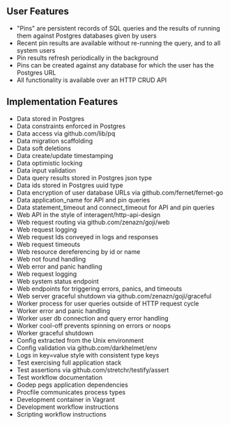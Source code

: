 ## User Features

* "Pins" are persistent records of SQL queries and the results
  of running them against Postgres databases given by users
* Recent pin results are available without re-running the query, and
  to all system users
* Pin results refresh periodically in the background
* Pins can be created against any database for which the user has
  the Postgres URL
* All functionality is available over an HTTP CRUD API

## Implementation Features

* Data stored in Postgres
* Data constraints enforced in Postgres
* Data access via github.com/lib/pq
* Data migration scaffolding
* Data soft deletions
* Data create/update timestamping
* Data optimistic locking
* Data input validation
* Data query results stored in Postgres json type
* Data ids stored in Postgres uuid type
* Data encryption of user database URLs via github.com/fernet/fernet-go
* Data application_name for API and pin queries
* Data statement_timeout and connect_timeout for API and pin queries
* Web API in the style of interagent/http-api-design
* Web request routing via github.com/zenazn/goji/web
* Web request logging
* Web request Ids conveyed in logs and responses
* Web request timeouts
* Web resource dereferencing by id or name
* Web not found handling
* Web error and panic handling
* Web request logging
* Web system status endpoint
* Web endpoints for triggering errors, panics, and timeouts
* Web server graceful shutdown via github.com/zenazn/goji/graceful
* Worker process for user queries outside of HTTP request cycle
* Worker error and panic handling
* Worker user db connection and query error handling
* Worker cool-off prevents spinning on errors or noops
* Worker graceful shutdown
* Config extracted from the Unix environment
* Config validation via github.com/darkhelmet/env
* Logs in key=value style with consistent type keys
* Test exercising full application stack
* Test assertions via github.com/stretchr/testify/assert
* Test workflow documentation
* Godep pegs application dependencies
* Procfile communicates process types
* Development container in Vagrant
* Development workflow instructions
* Scripting workflow instructions
